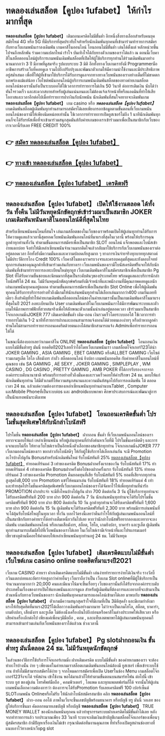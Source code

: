 # ทดลองเล่นสล็อต【คูปอง 1ufabet】  ให้กำไรมากที่สุด

**ทดลองเล่นสล็อต【คูปอง 1ufabet】** เติมถอนเครดิตไม่มีขั้นต่ำ  อีกหนึ่งสิ่งทางเลือกสำหรับคนยุคสมัยใหม่ 4G หรือ 5G ที่มีบริการที่สุดประทับใจสำหรับนักเดิมพันทุกคนที่เข้ามาร่วมทำรายการสมัครกับทางเว็บเกมพนันเราลงเดิมพัน เกมคาสิโนออนไลน์ โอนถอนไม่มีขั้นต่ำ เล่นได้ตั้งแต่ หลักหน่วยขึ้นไปจนถึงหลักพัน ร่วมความแปลกใหม่ เร้าใจ บันเทิงใจได้กับทางตัวเกมของเราได้แล้ว ณ ตอนนี้เว็บคาสิโนสล็อตออนไลน์ผู้บริการเกมพนันเดิมพันสล็อตที่เปิดให้ผู้ใช้บริการทุกท่านได้ร่วมเดิมพันมาอย่างนานมากกว่า 3 ปี มีภาพที่ดูสมจริง รูปแบบระบบ 3 มิติ
อีกทั้งทางเว็บเกมเรายังมี Programmerมืออาชีพการสร้างเว็บที่คอยดูเล  รวมไปถึงปรับปรุงและพัฒนาตัวเกมให้มีความน่าใช้งานและมีประสิทธิภาพอยู่สม่ำเสมอ เพื่อที่ให้ผู้ที่เข้ามาใช้บริการได้รับการดูแลจากทางทางเว็บพนันของเราอย่างเต็มที่ไม่ขาดตกบกพร่องแม้แต่น้อย เว็บไซต์พนันออนไลน์ผู้บริการเกมพนันเดิมพันสล็อตของทางค่ายเกมสล็อตออนไลน์ของเรานั้นยังเป็นระบบออโต้ใช้เวลาการทำรายการไม่เกิน 50 วินาที ต่อการเติมเงิน นับได้ว่าทันใจรวดเร็ว และสะดวกสบายสำหรับผู้เล่นแน่นอนและไม่ต้องแจ้งเจ้าหน้าที่หรือแอดมินที่ทำให้เสียโอกาสและเวลาอีกต่อไปเมื่อทำรายการฝากงินกับนักพนัน
นักเดิมพันที่สนใจอยากจะเดิมพันเกม **ทดลองเล่นสล็อต【คูปอง 1ufabet】** เกม casino  หรือ ***ทดลองเล่นสล็อต【คูปอง 1ufabet】*** เกมเดิมพันสล็อตผู้เดิมพันทุกท่านสามารถสมัครได้เลยเพียงกรอกข้อมูลตามขั้นตอนที่เว็บเกมพนันออนไลน์ของเรามีให้เพียงนิดหน่อยเท่านั้น ใช้เวลาการทำรายการเปิดยูสเซอร์ไม่ถึง 1 นาทีนักเดิมพันทุกคนก็จะได้รับรหัสเพื่อที่จะเข้ามาร่วมสนุกสุดมันส์กับค่ายเกมของเราเข้าร่วมมาเพื่อเป็นสมาชิกกับเว็บของเราเวลานี้รับเลย FREE CREDIT 100%

## 👉 [สมัคร ทดลองเล่นสล็อต【คูปอง 1ufabet】](https://archa888.com/)
## 👉 [ทางเข้า ทดลองเล่นสล็อต【คูปอง 1ufabet】](https://archa888.com/)
## 👉 [ทดลองเล่นสล็อต【คูปอง 1ufabet】 เครดิตฟรี](https://archa888.com/)

## ทดลองเล่นสล็อต【คูปอง 1ufabet】 เปิดให้ใช้งานตลอด ได้ทั้งวัน ทั้งคืน ไม่มีวันหยุดนักขัตฤกษ์เข้าร่วมมาเป็นสมาชิก JOKER เกมเดิมพันพนันคาสิโนออนไลน์ดีที่สุดในไทย

สำหรับเซียนพนันคนไหนที่สนใจ เล่นเกมสล็อตของในเว็บของเราพร้อมเปิดให้ผู้เล่นทุกท่านได้รับการให้ความดูแลแล้วเวลานี้สุดยอดเว็บพนันเดิมพันออนไลน์ที่มาแรงที่สุดในเวลานี้ พร้อมให้บริการคุณลูกค้าทุกท่านทั้งวัน ทำตามขั้นตอนการสมัครเพื่อเป็นสมาชิก SLOT ออนไลน์ แจ็กพอตและโบนัสเข้าง่ายแตกบ่อย จึงทำให้มีเหล่าเซียนพนันจำนวนมากติดใจแล้วกลับมาใช้บริการกับเว็บเกมพนันของเราต่ออยู่ตลอดเวลา อีกทั้งยังมีความมั่นคงและความปลอดภัยสูงมาก ๆ ทางการเงินจ่ายจริงทุกบาททุกสตางค์ไม่มีประวัติการโกง Credit 100% เว็บคาสิโนของเราครบวงจรและครอบคลุมที่สุดและยังตอบโจทย์ทุกการเล่นของคุณลูกค้าที่เข้ามาร่วมเล่นกับทางเรา
เว็บเกมพนันของเรามีโบนัสเครดิตฟรีแจกให้กับนักเดิมพันที่เข้ามาทำรายการลงทะเบียนใหม่ทุกยูส เว็บเกมเดิมพันคาสิโนสมัครสมาชิกเพื่อเป็นสมาชิก  Pg Slot ที่ได้รับความชื่นชอบและนิยมมากที่สุดเป็นระดับต้นๆของประเทศไทย พร้อมดูแลและบริการนักล่าโบนัสฟรีได้ 24 ชม. ไม่มีวันหยุดนักขัตฤกษ์พร้อมยังมีเจ้าหน้าที่และพนักงานที่มีคุณภาพคอยดูแลนักเล่นเกมพนันทุกคนอยู่ตลอด ทำตามขั้นตอนการสมัครเพื่อเป็นสมาชิก Slot Online เพื่อให้ผู้เดิมพันทุกคนได้รับการบริการอย่างทั่วถึงมีเกมให้นักเล่นพนันทุกท่านได้เลือกเล่นมากกว่า400 เกมกันเลยทีเดียว
สิ่งสำคัญที่ทำให้ค่ายเกมเดิมพันสล็อตออนไลน์ของในค่ายเกมเรานั้นเป็นเกมเดิมพันคาสิโนมาแรงที่สุดในปี 2021 ลงทะเบียนเปิด User  เกมเดิมพันคาสิโนเว็บเกมพนันเราได้มีการพัฒนาระบบและตัวเกมให้มีภาพกราฟฟิกที่สวยสมจริงเพื่อให้ลักษณะตัวเกมนั้นน่าเล่นอยู่ตลอดเวลา เข้าร่วมมาเป็นสมาชิก โจ๊กเกอเกมมิ่งJOKER 777 เติมเครดิตขั้นต่ำ เติม-ถอน เงินรวดเร็วโดยระบบออโต้ ใช้เวลาการทำรายการไม่เกิน 1-2 นาทีทั้งรายการฝากและถอนสามารถแจ้งถอนได้ด้วยตนเองง่ายๆ หรือถ้าหากลูกค้าท่านใดไม่สามารถทำรายการถอนเคดริตด้วยตนเองได้สมาชิกสามารถแจ้ง Adminเพื่อทำรายการถอนให้ได้

ในขณะนี้ต้องบอกเลยว่าเกมคาสิโน ONLINE **ทดลองเล่นสล็อต【คูปอง 1ufabet】** โอนถอนเงินแบบไม่มีขั้นต่ำทรู มันนี่ ยอดฮิตปี2021เลยก็ว่าได้โดยเว็บเกมพนันเรา เกมสล็อตโจ๊กเกอร์123ได้นำ JOKER GAMING , ASIA GAMING , EBET GAMING หรือALLBET GAMING เว็บไซต์รวมเกมรูเล็ต ไฮโล เสือมังกร กำถั่ว สล็อตออนไลน์ ยิงปลา เกมพนันยอดฮิต กับค่ายคาสิโนออนไลน์ที่คุณชอบ เช่น SA GAMING , AE SEXY , JOKER GAMING , SIMPLEPLAY , WM CASINO , DG CASINO , PRETTY GAMING , AMB POKER  ที่ได้การรับรองจากจากองค์กรระบดับนานาชาติ พร้อมบริการอย่างทั่วถึงมั่นคงและรวดเร็วคอยให้คำปรึกษา 24 ชม. มอบให้แก่นักเดิมพันทุกท่าน ได้มีตัวเกมที่ให้ความสนุกสนานและความมันส์สนุกไปกับการลงเดิมพัน ได้ ตลอดเวลา 24 ชม. แล้วแต่ความต้องการของเหล่าเซียนพนันทุกท่านผ่านบนTablet , Computer และMobile Phoneที่เป็นระบบios และ androidแบบพกพา ศึกษาประสบการณ์และพัฒนาสู่การเป็นนักแทงพนันระดับเทพ

## ทดลองเล่นสล็อต【คูปอง 1ufabet】 โอนถอนเครดิตขั้นต่ำ โปรโมชั่นสุดพิเศษให้กับนักล่าโบนัสฟรี

โปรโมชั่น **ทดลองเล่นสล็อต【คูปอง 1ufabet】** ฝากถอน ขั้นต่ำ ที่เว็บเกมพนันออนไลน์ของเราอยากจะมอบให้แก่  เหล่าเซียนพนัน หรือผู้เล่นทุกคนที่กำลังค้นหาเว็บที่มี โปรโมชั่นเครดิตดีๆ และการแจกแบบไม่กั๊ก ให้ทางเว็บไซต์เราเป็นอีกหนึ่งตัวเลือกของสมาชิกทุกท่าน โจ๊กเกอเกมมิ่งJOKER 777 เว็บเกมออนไลน์ของเรา ขอกล่าวกับโบนัสดีๆ ให้กับผู้ใช้บริการได้เลือกเล่นกัน จะมี Promotion อะไรบ้างไปดูกัน
Bonusสำหรับนักเดิมพันใหม่ รับโบนัสทันที 25% [ทดลองเล่นสล็อต【คูปอง 1ufabet】](https://archa888.com/) ทำยอดเทิร์นแค่ 3 เท่าของเครดิต
Bonusฝากครั้งแรกของวัน รับโบนัสทันที 17% ทำยอดเทิร์นแค่ 4 เท่าของเครดิต
Bonusฝากครั้งต่อไปของฝากครั้งแรก รับโบนัสทันที 13% ทำยอดเทิร์นแค่ 3 เท่าของเครดิต
 Promotion คืนยอดทุนที่เสีย รับโบนัสทันที 5% ยอดที่เสียจากทุกท่าน สูงสุดถึง8,000 บาท
 Promotion แชร์ให้คนมาเล่น รับโบนัสทันที 18% ทำยอดเทิร์นแค่ 4 เท่า
และท้ายสุดโปรโมชั่นเครดิตสุดพิเศษที่เว็บเกมออนไลน์ของเราได้จัดหาไว้ให้เพื่อทุกท่านที่น่ารัก  PROMOTION ฝากประจำ จะมีสิ่งไหนบ้างไปดูกัน
ฝาก 700 ติดต่อกัน 3 วัน ผู้ใช้บริการทุกท่านจะได้รับเครดิตฟรีทันที 200 บาท
ฝาก 900 ติดต่อกัน 7 วัน นักเล่นพนันทุกท่านจะได้รับโปรโมชั่นเครดิตฟรีทันที 900 บาท
ฝาก 800 ติดต่อกัน 10 วัน ลูกค้าทุกท่านจะได้รับเครดิตฟรีทันที 1,600 บาท
ฝาก 900 ติดต่อกัน 15 วัน ผู้เดิมพันจะได้รับเครดิตฟรีทันที 2,300 บาท
พร้อมมีการเล่นพนันที่จะได้ลุ้นรับโบนัสใหญ่ในทุกเวลา ทั้งวัน บอกไว้ตรงนี้เลยว่าคืนกำไรให้กับผู้เล่นเกมพนันออนไลน์ที่เป็นสมาชิกกับทางค่ายเราได้อย่างเต็มเหนี่ยวกันไปเลย หากว่านักล่าโบนัสฟรีอยากลองและอยากจะลงเดิมพัน เกมเดิมพันออนไลน์ หรือเกมเสือมังกร, สล็อต, ไฮโล, เกมยิงปลา, บาคาร่า และรูเล็ต ผู้เดิมพันทุกท่านสามารถสัมผัสไปที่เว็บพนันของเราได้เลย ในเว็บไซต์เรามีเจ้าหน้าที่และโปรแกรมเมอร์เชี่ยวชาญด้านนี้คอยให้คำตอบให้เหล่าเซียนพนันทุกท่านอยู่ 24 ชม. ไม่มีวันหยุด

## ทดลองเล่นสล็อต【คูปอง 1ufabet】 เติมเครดิตแบบไม่มีขั้นต่ำ  เว็บไซต์เกม casino online ยอดฮิตที่มาแรงปี2021

เว็บเกม CASINO ค่ายเรา ฝากเติมเครดิตแบบไม่มีขั้นต่ำ เล่นง่ายทำรายการง่ายได้เงินจริง รางวัลบิ๊กวินแตกบ่อยและอัตราจ่ายสูงกว่าค่ายอื่นๆ เว็บเราถือว่าเป็น เว็บเกม Slot onlineที่มีผู้ใช้บริการเป็นจำนวนมากมากกว่า 20,000 คนและมีแนวโน้มจะขึ้นเรื่อยๆ เว็บของเรานั้นยังได้รับจากองค์กรระบดับประเทศในเรื่องของการเปิดให้แทงพนันและการดูแล สำหรับผู้เดิมพันที่ต้องการและอยากที่จะเข้ามาเป็นส่วนหนึ่งกับทางเว็บพนันของเรา นักเดิมพันทุกคนสามารถแอดไลน์เข้ามาได้เลย
	มาพบกับ **ทดลองเล่นสล็อต【คูปอง 1ufabet】** ตัวเกมมีความสนุกสุดเร้าใจที่มีเกมที่เป็น 3มิติสุดล้ำ และมีเกมกำลังมาแรงให้กับสุดฮิตที่มาแรง2021ได้เลือกวางเดิมพันอย่างมากมาย  ไม่ว่าจะเป็นเกมไฮโล, สล็อต, บาคาร่า, เกมยิงปลา, เสือมังกร และรูเล็ต ไม่ต้องนั่งเครื่องบินไปถึงบ่อนหรือคาสิโนต่างประเทศให้เสียเวลา หรือเสียค่าเครื่องอีกต่อไป เพียงแค่เพื่อนๆมีมือถือ , คอม , และแท็บเลตพกพาได้ผู้เล่นเกมพนันทุกคนก็สามารถเข้ามาร่วมเล่นกับเว็บพนันของเราได้แล้วณ ช่วงเวลานี้

## ทดลองเล่นสล็อต【คูปอง 1ufabet】 Pg slotฝากถอนเงิน ขั้นต่ำทรู มันนี่ตลอด 24 ชม. ไม่มีวันหยุดนักขัตฤกษ์

ในส่วนของวิธีการใช้บริการโจ๊กเกอร์เกมมิ่ง ฝากเติมเครดิต แบบไม่มีขั้นต่ำ ของค่ายเกมของเรา จะต้องทำอะไรบ้างนั้น ง่าย ๆ เพียงแค่ในค่ายเกมเราสล็อตเกมเดิมพันออนไลน์ต้องมี ยูสเซอร์ เพื่อเข้าระบบใช้งาน ถ้ายังไม่มีสามารถสมัครได้ง่าย ๆ จากโหมดการสมัครเพื่อเปิด Userในช่อง Menu เกมสล็อตโจ๊กเกอร์123จึงจะได้ รหัสผ่าน เข้าใช้งาน พอได้มาแล้วก็ให้ทำตามขั้นตอนบนสมาร์ทโฟน ต่อไปนี้
เข้าระบบ ยูส  ของผู้เล่น โทรศัพท์มือถือ , คอมพิวเตอร์ , ไอแพด และทุกแพลตฟอร์มก็ได้
จากนั้นให้ผู้เล่นเกมพนันเลือกความต้องการว่า ต้องการจะได้รับPromotion รับเลยเครดิตฟรี 100 เปอร์เซ็นต์ SLOTเกมพนัน Onlineหรือไม่รับ
ให้นักล่าโบนัสสมัครสมาชิก คลิก **ทดลองเล่นสล็อต【คูปอง 1ufabet】** ฝาก-ถอน ออโต้ ภาพในเว็บจะขึ้นเลขบัญชีพร้อมธนาคาร หรือบัญชี ทรู มันนี่ วอเลท ของผู้ให้บริการขึ้นมา
คัดลอกหมายเลขบัญชี หรือบัญชี **ทดลองเล่นสล็อต【คูปอง 1ufabet】** TRUE MONEY WALLET ของนักเล่นพนันทุกคน แล้วทำธุรกรรมระบบฝากเครดิตไม่มีขั้นต่ำได้เลย
หลังจากทำรายการแล้ว รอประมาณเพียง 33 วินาที ระบบจะเติมเงินเข้าบัญชีเกมสล็อตโจ๊กเกอร์ของเพื่อนๆผู้สมัครสมาชิก
ถ้ามีปัญหาเรื่องเงินไม่เข้า กรุณาติดต่อทีมงานคุณภาพ ที่ทำเรื่องเปิดยูสผ่านช่องทางที่แนบเอาไว้ทางหน้าเว็บpg slot


